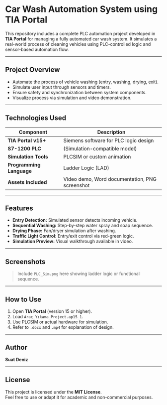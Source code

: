 # Car Wash Automation System using TIA Portal

This repository includes a complete PLC automation project developed in **TIA Portal** for managing a fully automated car wash system. It simulates a real-world process of cleaning vehicles using PLC-controlled logic and sensor-based automation flow.

---

## Project Overview

- Automate the process of vehicle washing (entry, washing, drying, exit).
- Simulate user input through sensors and timers.
- Ensure safety and synchronization between system components.
- Visualize process via simulation and video demonstration.

---

## Technologies Used

| Component | Description |
|----------|-------------|
| **TIA Portal v15+** | Siemens software for PLC logic design |
| **S7-1200 PLC** | (Simulation-compatible model) |
| **Simulation Tools** | PLCSIM or custom animation |
| **Programming Language** | Ladder Logic (LAD) |
| **Assets Included** | Video demo, Word documentation, PNG screenshot |


---

## Features

- **Entry Detection:** Simulated sensor detects incoming vehicle.
- **Sequential Washing:** Step-by-step water spray and soap sequence.
- **Drying Phase:** Fan/dryer simulation after washing.
- **Traffic Light Control:** Entry/exit control via red-green logic.
- **Simulation Preview:** Visual walkthrough available in video.

---

## Screenshots

> Include `PLC_Sim.png` here showing ladder logic or functional sequence.

---

## How to Use

1. Open **TIA Portal** (version 15 or higher).
2. Load `Araç_Yıkama_Project.ap15_1`.
3. Use PLCSIM or actual hardware for simulation.
4. Refer to `.docx` and `.mp4` for explanation of design.

---

## Author

**Suat Deniz**  

---

## License

This project is licensed under the **MIT License**.  
Feel free to use or adapt it for academic and non-commercial purposes.
